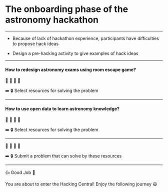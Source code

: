 # The onboarding phase of the astronomy hackathon

---

* Because of lack of hackathon experience, participants have difficulties to propose hack ideas

* Design a pre-hacking activity to give examples of hack ideas

---

#### How to redesign astronomy exams using room escape game?


:snake: :telescope: :money_with_wings: :book:


:arrow_right: :lock: Select resources for solving the problem 

---


#### How to use open data to learn astronomy knowledge?

:snake: :telescope: :money_with_wings: :book:


:arrow_right: :lock: Select resources for solving the problem 

---

:snake: :telescope: :money_with_wings: :book:

:arrow_right: :lock: Submit a problem that can solve by these resources

---

:thumbsup: Good Job :clap: 

You are about to enter the Hacking Central!
Enjoy the following journey :smiley:

